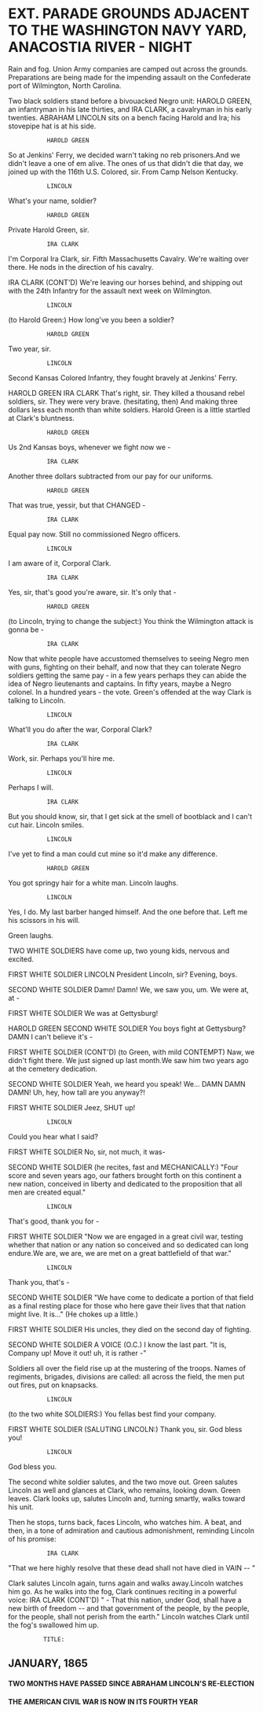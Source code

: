 # EXT. PARADE GROUNDS ADJACENT TO THE WASHINGTON NAVY YARD, ANACOSTIA RIVER - NIGHT

Rain and fog. Union Army companies are camped out across the grounds. Preparations are being made for the impending
assault on the Confederate port of Wilmington, North Carolina.

Two black soldiers stand before a bivouacked Negro unit: HAROLD GREEN, an infantryman in his late thirties, and IRA CLARK, a cavalryman in his early twenties. ABRAHAM LINCOLN sits on a bench facing Harold and Ira; his stovepipe hat is
at his side.

			   HAROLD GREEN
So at Jenkins' Ferry, we decided warn't taking no reb prisoners.And we didn't leave a one of em alive. The ones of us that didn't die that day, we joined up with the 116th U.S. Colored, sir. From Camp Nelson Kentucky.

			   LINCOLN
What's your name, soldier?

			   HAROLD GREEN
Private Harold Green, sir.

			   IRA CLARK
I'm Corporal Ira Clark, sir. Fifth Massachusetts Cavalry. We're waiting over there.
He nods in the direction of his cavalry.

IRA CLARK (CONT'D)
We're leaving our horses behind, and shipping out with the 24th Infantry for the assault next week on Wilmington.

			   LINCOLN
(to Harold Green:)
How long've you been a soldier?

			   HAROLD GREEN
Two year, sir.

			   LINCOLN
Second Kansas Colored Infantry, they fought bravely at Jenkins' Ferry.

HAROLD GREEN IRA CLARK
That's right, sir. They killed a thousand rebel soldiers, sir. They were very brave.
(hesitating, then) And making three dollars less each month than white soldiers.
Harold Green is a little startled at Clark's bluntness.

			   HAROLD GREEN
Us 2nd Kansas boys, whenever we fight now we -

			   IRA CLARK
Another three dollars subtracted from our pay for our uniforms.

			   HAROLD GREEN
That was true, yessir, but that   CHANGED -

			   IRA CLARK
Equal pay now. Still no commissioned Negro officers.

			   LINCOLN
I am aware of it, Corporal Clark.

			   IRA CLARK
Yes, sir, that's good you're aware, sir. It's only that -

			   HAROLD GREEN
(to Lincoln, trying to change the subject:) You think the Wilmington attack is gonna be -

			   IRA CLARK
Now that white people have accustomed themselves to seeing Negro men with guns, fighting on their behalf, and now that they can tolerate Negro soldiers getting the same pay - in a few years perhaps they can abide the idea of Negro lieutenants and captains. In fifty years, maybe a Negro colonel. In a hundred years - the vote.
Green's offended at the way Clark is talking to Lincoln.

			   LINCOLN
What'll you do after the war, Corporal Clark?

			   IRA CLARK
Work, sir. Perhaps you'll hire me.

			   LINCOLN
Perhaps I will.

			   IRA CLARK
But you should know, sir, that I get sick at the smell of bootblack and I can't cut hair.
Lincoln smiles.

			   LINCOLN
I've yet to find a man could cut mine so it'd make any difference.

			   HAROLD GREEN
You got springy hair for a white man.
Lincoln laughs.

			   LINCOLN
Yes, I do. My last barber hanged himself. And the one before that. Left me his scissors in his will.

Green laughs.

TWO WHITE SOLDIERS have come up, two young kids, nervous and excited.

FIRST WHITE SOLDIER LINCOLN
President Lincoln, sir? Evening, boys.

SECOND WHITE SOLDIER
Damn! Damn!
We, we saw you, um. We were at, at -

FIRST WHITE SOLDIER
We was at Gettysburg!

HAROLD GREEN SECOND WHITE SOLDIER
You boys fight at Gettysburg? DAMN I can't believe it's -

FIRST WHITE SOLDIER (CONT'D)
(to Green, with mild CONTEMPT)
Naw, we didn't fight there. We just signed up last month.We saw him two years ago at the cemetery dedication.

SECOND WHITE SOLDIER
Yeah, we heard you speak! We...
DAMN DAMN DAMN! Uh, hey, how tall are you anyway?!

FIRST WHITE SOLDIER
Jeez, SHUT up!

			   LINCOLN
Could you hear what I said?

FIRST WHITE SOLDIER
No, sir, not much, it was-

SECOND WHITE SOLDIER
(he recites, fast and  MECHANICALLY:)
"Four score and seven years ago, our fathers brought forth on this continent a new nation, conceived in liberty and dedicated to the proposition that all men are created equal."

			   LINCOLN
That's good, thank you for -

FIRST WHITE SOLDIER
"Now we are engaged in a great civil war, testing whether that nation or any nation so conceived and so dedicated can long endure.We are, we are, we are met on a great battlefield of that war."

			   LINCOLN
Thank you, that's -

SECOND WHITE SOLDIER
"We have come to dedicate a portion of that field as a final resting place for those who here gave their lives that that nation might live. It is..."
(He chokes up a little.)

FIRST WHITE SOLDIER
His uncles, they died on the second day of fighting.

SECOND WHITE SOLDIER A VOICE (O.C.)
I know the last part. "It is, Company up! Move it out! uh, it is rather -"

Soldiers all over the field rise up at the mustering of the troops. Names of regiments, brigades, divisions are called:
all across the field, the men put out fires, put on knapsacks.

			   LINCOLN
(to the two white SOLDIERS:) You fellas best find your company.

FIRST WHITE SOLDIER
			   (SALUTING LINCOLN:)
Thank you, sir. God bless you!

			   LINCOLN
God bless you.

The second white soldier salutes, and the two move out. Green salutes Lincoln as well and glances at Clark, who remains, looking down. Green leaves. Clark looks up, salutes Lincoln and, turning smartly, walks toward his unit.

Then he stops, turns back, faces Lincoln, who watches him. A beat, and then, in a tone of admiration and cautious admonishment, reminding Lincoln of his promise:

			   IRA CLARK
"That we here highly resolve that these dead shall not have died in VAIN -- "

Clark salutes Lincoln again, turns again and walks away.Lincoln watches him go. As he walks into the fog, Clark continues reciting in a powerful voice: IRA CLARK (CONT'D)
" - That this nation, under God, shall have a new birth of freedom -- and that government of the people, by the people, for the people, shall not perish from the earth."
Lincoln watches Clark until the fog's swallowed him up.

			  TITLE:
## JANUARY, 1865
#### TWO MONTHS HAVE PASSED SINCE ABRAHAM LINCOLN'S RE-ELECTION
#### THE AMERICAN CIVIL WAR IS NOW IN ITS FOURTH YEAR
